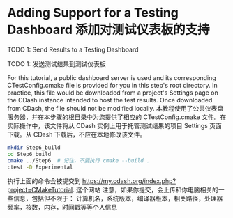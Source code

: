 # Adding Support for a Testing Dashboard 添加对测试仪表板的支持

TODO 1: Send Results to a Testing Dashboard

TODO 1: 发送测试结果到测试仪表板

For this tutorial, a public dashboard server is used and its corresponding CTestConfig.cmake file is provided for you in this step's root directory. In practice, this file would be downloaded from a project's Settings page on the CDash instance intended to host the test results. Once downloaded from CDash, the file should not be modified locally.
本教程使用了公共仪表盘服务器，并在本步骤的根目录中为您提供了相应的 CTestConfig.cmake 文件。在实际操作中，该文件将从 CDash 实例上用于托管测试结果的项目 Settings 页面下载。从 CDash 下载后，不应在本地修改该文件。


```bash
mkdir Step6_build
cd Step6_build
cmake ../Step6  # 记住，不要执行 cmake --build .
ctest -D Experimental
```

执行上面的命令会被提交到 https://my.cdash.org/index.php?project=CMakeTutorial. 这个网站
注意，如果你提交，会上传和你电脑相关的一些信息，包括但不限于：
计算机名，系统版本，编译器版本，相关路径，处理器频率，核数，内存，时间戳等等个人信息